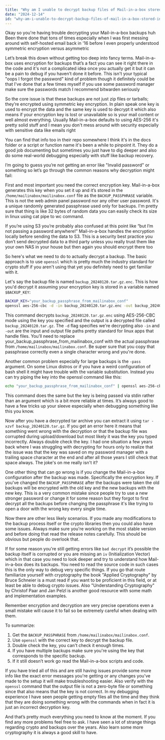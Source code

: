 ```yaml
---
title: "Why am I unable to decrypt backup files of Mail-in-a-box stored in S3 or locally?"
date: "2024-12-14"
id: "why-am-i-unable-to-decrypt-backup-files-of-mail-in-a-box-stored-in-s3-or-locally"
---
```


Okay so you're having trouble decrypting your Mail-in-a-box backups huh Been there done that tons of times especially when I was first messing around with self-hosted email back in '16 before I even properly understood symmetric encryption versus asymmetric

Let’s break this down without getting too deep into fancy terms. Mail-in-a-box uses encryption for backups that’s a fact you can see it right there in the code and it's not a complicated idea once you actually get it but it can be a pain to debug if you haven’t done it before. This isn't your typical "oops I forgot the password" kind of problem though it definitely could be that I've done that a few times myself if you use some password manager make sure the passwords match I recommend bitwarden seriously

So the core issue is that these backups are not just zip files or tarballs; they’re encrypted using symmetric key encryption. In plain speak one key is used to encrypt the data and the same key is used to decrypt it which also means if your encryption key is lost or unavailable so is your mail content or well almost everything. Usually Mail-in-a-box defaults to using AES-256 it's pretty solid stuff and I mean you don't mess around with security especially with sensitive data like emails right

You can find that info too in their repo somewhere I think it's in the docs folder or a script or function name it's been a while to pinpoint it. They do a good job documenting but sometimes you just have to dig deeper and also do some real-world debugging especially with stuff like backup recovery.

I’m going to guess you’re not getting an error like "Invalid password" or something so let’s go through the common reasons why decryption might fail:

First and most important you need the correct encryption key. Mail-in-a-box generates this key when you set it up and it’s stored in the `/home/mailinabox/mailinabox.conf` file as the `BACKUP_PASSPHRASE` variable. This is not the web admin panel password nor any other user password. It's a unique randomly generated passphrase used only for backups. I'm pretty sure that thing is like 32 bytes of random data you can easily check its size in linux using cat pipe to wc command.

If you’re using S3 you’re probably also confused at this point like “but I’m not passing a password anywhere!” Mail-in-a-box handles the encryption locally before sending the data to S3. This is a security best practice you don’t send decrypted data to a third party unless you really trust them like your own NAS in your house but then again you should encrypt there too

So here's what we need to do to actually decrypt a backup. The basic approach is to use `openssl` which is pretty much the industry standard for crypto stuff if you aren't using that yet you definitely need to get familiar with it.

Let's say the backup file is named `backup_20240120.tar.gz.enc`. This is how you'd decrypt it assuming your encryption key is stored in a variable named `$BACKUP_KEY`:

```bash
BACKUP_KEY="your_backup_passphrase_from_mailinabox_conf"
openssl aes-256-cbc -d -in backup_20240120.tar.gz.enc -out backup_20240120.tar.gz -pass pass:"$BACKUP_KEY"
```

This command decrypts `backup_20240120.tar.gz.enc` using AES-256-CBC mode using the key you specified and the output is a decrypted file called `backup_20240120.tar.gz`. The `-d` flag specifies we're decrypting also `-in` and `-out` are the input and output file paths pretty standard for linux apps that handle files. You’ll need to replace your\_backup\_passphrase\_from\_mailinabox\_conf with the actual passphrase from `/home/mailinabox/mailinabox.conf`. Be super sure that you copy that passphrase correctly even a single character wrong and you're done.

Another common problem especially for large backups is the `-pass` argument. On some Linux distros or if you have a weird configuration of bash shell it might have trouble with the variable substitution. Instead you can try piping the key into the openssl command like this:

```bash
echo "your_backup_passphrase_from_mailinabox_conf" | openssl aes-256-cbc -d -in backup_20240120.tar.gz.enc -out backup_20240120.tar.gz -pass stdin
```

This command does the same but the key is being passed via stdin rather than an argument which is a bit more reliable at times. It’s always good to have a few tricks up your sleeve especially when debugging something like this you know.

Now after you have a decrypted tar archive you can extract it using `tar -xzvf backup_20240120.tar.gz`. If you get an error here it means that something went wrong with the decryption or that the backup file was corrupted during upload/download but most likely it was the key you typed incorrectly. Always double check the key. I had one situation a few years back where I was struggling with decrypting for hours only to realize that the issue was that the key was saved on my password manager with a trailing space character at the end and after all those years I still check that space always. The joke's on me really isn't it?

One other thing that can go wrong is if you change the Mail-in-a-box configuration after the backup was made. Specifically the encryption key. If you've changed the `BACKUP_PASSPHRASE` after the backups were taken the old backups will be encrypted with the old key and the new backups with the new key. This is a very common mistake since people try to use a new stronger password or change it for some reason but they forgot to first decrypt all the backups before changing the passphrase it's like trying to open a door with the wrong key every single time.

Now there are other less likely scenarios. If you made any modifications to the backup process itself or the crypto libraries then you could also have some issues. Always make sure you're working on the most stable version and before doing that read the release notes carefully. This should be obvious but people do overlook that.

If for some reason you're still getting errors like `bad decrypt` it’s possible the backup itself is corrupted or you are missing an `iv` (Initialization Vector) which in that case you need to look deeper and try to understand how Mail-in-a-box does its backups. You need to read the source code in such cases this is the only way to debug very specific things. If you go that route familiarize yourself with cryptography the book "Applied Cryptography" by Bruce Schneier is a must read if you want to be proficient in this field, or at least be able to debug crypto issues. Also "Understanding Cryptography" by Christof Paar and Jan Pelzl is another good resource with some math and implementation examples.

Remember encryption and decryption are very precise operations even a small mistake will cause it to fail so be extremely careful when dealing with them.

To summarize:

1.  Get the `BACKUP_PASSPHRASE` from `/home/mailinabox/mailinabox.conf`.
2.  Use `openssl` with the correct key to decrypt the backup file.
3.  Double check the key, you can't check it enough times.
4.  If you have multiple backups make sure you're using the key that corresponds to the specific backup.
5.  If it still doesn’t work go read the Mail-in-a-box scripts and code.

If you have tried all of this and are still having issues provide some more info like the exact error messages you're getting or any changes you've made to the setup it will make troubleshooting easier. Also verify with the `openssl` command that the output file is not a zero-byte file or something since that also means that the key is not correct. In my debugging experience I have seen people getting empty files all the time and they think that they are doing something wrong with the commands when in fact it is just an incorrect decryption key.

And that’s pretty much everything you need to know at the moment. If you find any more problems feel free to ask. I have seen a lot of strange things regarding crypto and backups over the years. Also learn some more cryptography it is always a good skill to have.

